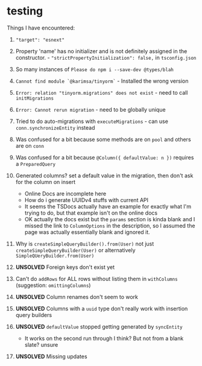 # testing

Things I have encountered:

1. `"target": "esnext"`
2. Property 'name' has no initializer and is not definitely assigned in the
   constructor. - `"strictPropertyInitialization": false,` in `tsconfig.json`
3. So many instances of `Please do npm i --save-dev @types/blah`
4. `` Cannot find module `@karimsa/tinyorm` `` - Installed the wrong version
5. `Error: relation "tinyorm.migrations" does not exist` - need to call `initMigrations`
6. `Error: Cannot rerun migration` - need to be globally unique
7. Tried to do auto-migrations with `executeMigrations` - can use
   `conn.synchronizeEntity` instead
8. Was confused for a bit because some methods are on `pool` and others are on `conn`
9. Was confused for a bit because `@Column({ defaultValue: n })` requires a `PreparedQuery`
10. Generated columns? set a default value in the migration, then don't ask
    for the column on insert

    - Online Docs are incomplete here
    - How do i generate UUIDv4 stuffs with current API
    - It seems the TSDocs actually have an example for exactly
      what I'm trying to do, but that example isn't on the online docs
    - OK actually the docs exist but the `params` section is kinda blank
      and I missed the link to `ColumnOptions` in the description, so I
      assumed the page was actually essentially blank and ignored it.

11. Why is `createSimpleQueryBuilder().from(User)` not just
    `createSimpleQueryBuilder(User)` or alternatively `SimpleQUeryBuilder.from(User)`
12. **UNSOLVED** Foreign keys don't exist yet
13. Can't do `addRows` for ALL rows without listing them in `withColumns` (suggestion: `omittingColumns`)
14. **UNSOLVED** Column renames don't seem to work
15. **UNSOLVED** Columns with a `uuid` type don't really work with insertion query builders
16. **UNSOLVED** `defaultValue` stopped getting generated by `syncEntity`
    - It works on the second run through I think? But not from a blank slate? unsure
17. **UNSOLVED** Missing updates
